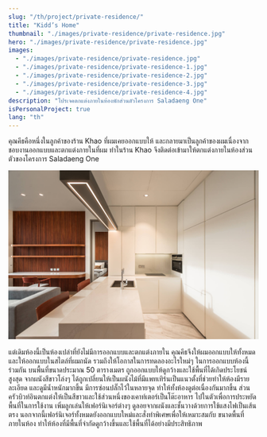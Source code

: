 ```yaml
---
slug: "/th/project/private-residence/"
title: "Kidd’s Home"
thumbnail: "./images/private-residence/private-residence.jpg"
hero: "./images/private-residence/private-residence.jpg"
images:
  - "./images/private-residence/private-residence.jpg"
  - "./images/private-residence/private-residence-1.jpg"
  - "./images/private-residence/private-residence-2.jpg"
  - "./images/private-residence/private-residence-3.jpg"
  - "./images/private-residence/private-residence-4.jpg"
description: "โปรเจคตกแต่งภายในห้องพักส่วนตัวโครงการ Saladaeng One"
isPersonalProject: true
lang: "th"
---
```


คุณคีธคือหนึ่งในลูกค้าของร้าน Khao ที่ผมเคยออกแบบให้
และกลายมาเป็นลูกค้าของผมเนื่องจากชอบงานออกแบบและตกแต่งภายในที่ผม
ทำในร้าน Khao จึงติดต่อเข้ามาให้ตกแต่งภายในห้องส่วนตัวของโครงการ
Saladaeng One

![Kidd's house 2](./images/private-residence/private-residence-2.jpg)

แต่เดิมห้องนี้เป็นห้องเปล่าที่ยังไม่มีการออกแบบและตกแต่งภายใน
คุณคีธจึงให้ผมออกแบบให้ทั้งหมดและให้ออกแบบในสไตล์ที่ผมถนัด
รวมถึงให้โอกาสในการทดลองอะไรใหม่ๆ ในการออกแบบห้องนี้ร่วมกัน
บนพื้นที่ขนาดประมาณ 50 ตารางเมตร
ถูกออกแบบให้ดูกว้างและใช้พื้นที่ได้เกิดประโยชน์สูงสุด จากผนังสีขาวโล่งๆ
ได้ถูกเปลี่ยนให้เป็นผนังไม้ที่มีแพทเทิร์นเป็นแนวตั้งที่ช่วยทำให้ห้องมีรายละเอียด
และดูมีน้ำหนักมากขึ้น มีการซ่อนปลั๊กไว้ในหลายจุด
ทำให้ทั้งห้องดูต่อเนื่องกันมากขึ้น
ส่วนครัวบิวท์อินตกแต่งให้เป็นสีขาวและใช้ส่วนหนึ่งของเคาท์เตอร์เป็นโต๊ะอาหาร
ไปในตัวเพื่อการประหยัดพื้นที่ในการใช้งาน เพิ่มลูกเล่นให้เฟอร์นิเจอร์ต่างๆ
ดูลอยจากผนังและชั้นวางด้วยการใช้แสงไฟเป็นเส้นตรง
นอกจากนี้เฟอร์นิเจอร์ทั้งหมดยังออกแบบใหม่และสั่งทำพิเศษเพื่อให้เหมาะสมกับ
ขนาดพื้นที่ภายในห้อง
ทำให้ห้องที่มีพื้นที่จำกัดดูกว้างขึ้นและใช้พื้นที่ได้อย่างมีประสิทธิภาพ
